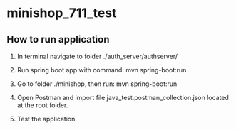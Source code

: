 # minishop_711_test

## How to run application
1. In terminal navigate to folder ./auth_server/authserver/

2. Run spring boot app with command: mvn spring-boot:run

3. Go to folder ./minishop, then run: mvn spring-boot:run

4. Open Postman and import file java_test.postman_collection.json located at the root folder.

5. Test the application.


